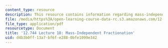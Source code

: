 ```yaml
---
content_type: resource
description: This resource contains information regarding mass-independent fractionation.
file: /media/https%3A/open-learning-course-data-rc.s3.amazonaws.com/12-744-marine-isotope-chemistry-fall-2012/d4b3b0ff13a7bf6fe2880bfe1099e342_MIT12_744F12_Lec18.pdf
file_type: application/pdf
resourcetype: Document
title: '12.744 Lecture 18: Mass-Independent Fractionation'
uid: d4b3b0ff-13a7-bf6f-e288-0bfe1099e342
---
```

